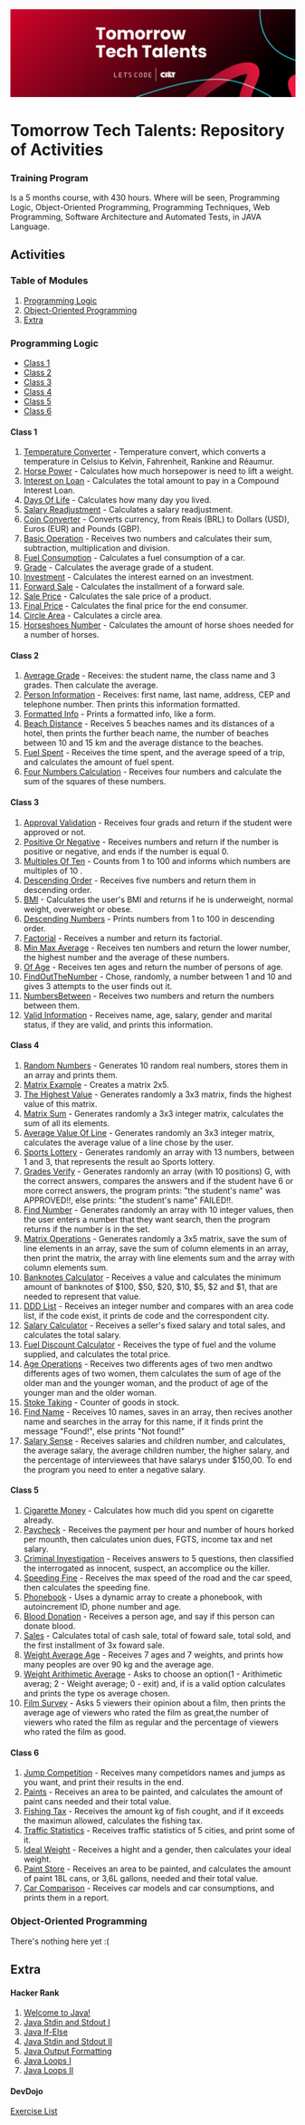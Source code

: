 <img src="https://github.com/RitaFer/tomorrow-tech-talents/blob/main/assets/TomorrowTechTalentsLogo.svg" style="width: 300%, height: auto, margin-left: auto, margin-left: auto" />

# Tomorrow Tech Talents: Repository of Activities

### Training Program

Is a 5 months course, with 430 hours. Where will be seen, Programming Logic, Object-Oriented Programming, Programming Techniques, Web Programming, Software Architecture and Automated Tests, in JAVA Language.

## Activities

### Table of Modules

1. [Programming Logic](#programming-logic)
2. [Object-Oriented Programming](#object-oriented-programming)
3. [Extra](#extra)


### Programming Logic
   - [Class 1](#class-1)
   - [Class 2](#class-2)
   - [Class 3](#class-3)
   - [Class 4](#class-4)
   - [Class 5](#class-5)
   - [Class 6](#class-6)

#### Class 1
1. [Temperature Converter](https://github.com/RitaFer/tomorrow-tech-talents/blob/main/src/aula01/exercicios/ex01.java) - Temperature convert, which converts a temperature in Celsius to Kelvin, Fahrenheit, Rankine and Réaumur.
2. [Horse Power](https://github.com/RitaFer/tomorrow-tech-talents/blob/main/src/aula01/exercicios/ex02.java) - Calculates how much horsepower is need to lift a weight.
3. [Interest on Loan](https://github.com/RitaFer/tomorrow-tech-talents/blob/main/src/aula01/exercicios/ex03.java) - Calculates the total amount to pay in a Compound Interest Loan.
4. [Days Of Life](https://github.com/RitaFer/tomorrow-tech-talents/blob/main/src/aula01/exercicios/ex04.java) - Calculates how many day you lived.
5. [Salary Readjustment](https://github.com/RitaFer/tomorrow-tech-talents/blob/main/src/aula01/exercicios/ex05.java) - Calculates a salary readjustment.
6. [Coin Converter](https://github.com/RitaFer/tomorrow-tech-talents/blob/main/src/aula01/exercicios/ex06.java) - Converts currency, from Reais (BRL) to Dollars (USD), Euros (EUR) and Pounds (GBP).
7. [Basic Operation](https://github.com/RitaFer/tomorrow-tech-talents/blob/main/src/aula01/exercicios/ex07.java) - Receives two numbers and calculates their sum, subtraction, multiplication and division.
8. [Fuel Consumption](https://github.com/RitaFer/tomorrow-tech-talents/blob/main/src/aula01/exercicios/ex08.java) - Calculates a fuel consumption of a car.
9. [Grade](https://github.com/RitaFer/tomorrow-tech-talents/blob/main/src/aula01/exercicios/ex09.java) - Calculates the average grade of a student.
10. [Investment](https://github.com/RitaFer/tomorrow-tech-talents/blob/main/src/aula01/exercicios/ex10.java) - Calculates the interest earned on an investment.
11. [Forward Sale](https://github.com/RitaFer/tomorrow-tech-talents/blob/main/src/aula01/exercicios/ex11.java) - Calculates the installment of a forward sale.
12. [Sale Price](https://github.com/RitaFer/tomorrow-tech-talents/blob/main/src/aula01/exercicios/ex12.java) - Calculates the sale price of a product.
13. [Final Price](https://github.com/RitaFer/tomorrow-tech-talents/blob/main/src/aula01/exercicios/ex13.java) - Calculates the final price for the end consumer.
14. [Circle Area](https://github.com/RitaFer/tomorrow-tech-talents/blob/main/src/aula01/exercicios/ex14.java) - Calculates a circle area.
15. [Horseshoes Number](https://github.com/RitaFer/tomorrow-tech-talents/blob/main/src/aula01/exercicios/ex15.java) - Calculates the amount of horse shoes needed for a number of horses.

#### Class 2
1. [Average Grade](https://github.com/RitaFer/tomorrow-tech-talents/blob/main/src/aula02/exercicios/ex01.java) - Receives: the student name, the class name and 3 grades. Then calculate the average.
2. [Person Information](https://github.com/RitaFer/tomorrow-tech-talents/blob/main/src/aula02/exercicios/ex02.java) - Receives: first name, last name, address, CEP and telephone number. Then prints this information formatted.
3. [Formatted Info](https://github.com/RitaFer/tomorrow-tech-talents/blob/main/src/aula02/exercicios/ex03.java) - Prints a formatted info, like a form.
4. [Beach Distance](https://github.com/RitaFer/tomorrow-tech-talents/blob/main/src/aula02/exercicios/ex04.java) - Receives 5 beaches names and its distances of a hotel, then prints the further beach name, the number of beaches between 10 and 15 km and the average distance to the beaches.
5. [Fuel Spent](https://github.com/RitaFer/tomorrow-tech-talents/blob/main/src/aula02/exercicios/ex05.java) - Receives the time spent, and the average speed of a trip, and calculates the amount of fuel spent. 
6. [Four Numbers Calculation](https://github.com/RitaFer/tomorrow-tech-talents/blob/main/src/aula02/exercicios/ex06.java) - Receives four numbers and calculate the sum of the squares of these numbers.

#### Class 3
1. [Approval Validation](https://github.com/RitaFer/tomorrow-tech-talents/blob/main/src/aula03/exercicios/ex01.java) - Receives four grads and return if the student were approved or not.
2. [Positive Or Negative](https://github.com/RitaFer/tomorrow-tech-talents/blob/main/src/aula03/exercicios/ex02.java) - Receives numbers and return if the number is positive or negative, and ends if the number is equal 0.
3. [Multiples Of Ten](https://github.com/RitaFer/tomorrow-tech-talents/blob/main/src/aula03/exercicios/ex03.java) - Counts from 1 to 100 and informs which numbers are multiples of 10 .
4. [Descending Order](https://github.com/RitaFer/tomorrow-tech-talents/blob/main/src/aula03/exercicios/ex04.java) - Receives five numbers and return them in descending order.
5. [BMI](https://github.com/RitaFer/tomorrow-tech-talents/blob/main/src/aula03/exercicios/ex05.java) - Calculates the user's BMI and returns if he is underweight, normal weight, overweight or obese.
6. [Descending Numbers](https://github.com/RitaFer/tomorrow-tech-talents/blob/main/src/aula03/exercicios/ex06.java) - Prints numbers from 1 to 100 in descending order.
7. [Factorial](https://github.com/RitaFer/tomorrow-tech-talents/blob/main/src/aula03/exercicios/ex07.java) - Receives a number and return its factorial.
8. [Min Max Average](https://github.com/RitaFer/tomorrow-tech-talents/blob/main/src/aula03/exercicios/ex08.java) - Receives ten numbers and return the lower number, the highest number and the average of these numbers.
9. [Of Age](https://github.com/RitaFer/tomorrow-tech-talents/blob/main/src/aula03/exercicios/ex09.java) - Receives ten ages and return the number of persons of age.
10. [FindOutTheNumber](https://github.com/RitaFer/tomorrow-tech-talents/blob/main/src/aula03/exercicios/ex10.java) - Chose, randomly, a number between 1 and 10 and gives 3 attempts to the user finds out it.
11. [NumbersBetween](https://github.com/RitaFer/tomorrow-tech-talents/blob/main/src/aula03/exercicios/ex11.java) - Receives two numbers and return the numbers between them.
12. [Valid Information](https://github.com/RitaFer/tomorrow-tech-talents/blob/main/src/aula03/exercicios/ex12.java) - Receives name, age, salary, gender and marital status, if they are valid, and prints this information.

#### Class 4
1. [Random Numbers](https://github.com/RitaFer/tomorrow-tech-talents/blob/main/src/aula04/exercicios/ex01.java) - Generates 10 random real numbers, stores them in an array and prints them.
2. [Matrix Example](https://github.com/RitaFer/tomorrow-tech-talents/blob/main/src/aula04/exercicios/ex02.java) - Creates a matrix 2x5.
3. [The Highest Value](https://github.com/RitaFer/tomorrow-tech-talents/blob/main/src/aula04/exercicios/ex03.java) - Generates randomly a 3x3 matrix, finds the highest value of this matrix.
4. [Matrix Sum](https://github.com/RitaFer/tomorrow-tech-talents/blob/main/src/aula04/exercicios/ex04.java) - Generates randomly a 3x3 integer matrix, calculates the sum of all its elements.
5. [Average Value Of Line](https://github.com/RitaFer/tomorrow-tech-talents/blob/main/src/aula04/exercicios/ex05.java) - Generates randomly an 3x3 integer matrix, calculates the average value of a line chose by the user.
6. [Sports Lottery](https://github.com/RitaFer/tomorrow-tech-talents/blob/main/src/aula04/exercicios/ex06.java) - Generates randomly an array with 13 numbers, between 1 and 3, that represents the result ao Sports lottery.
7. [Grades Verify](https://github.com/RitaFer/tomorrow-tech-talents/blob/main/src/aula04/exercicios/ex07.java) - Generates randomly an array (with 10 positions) G, with the correct answers, compares the answers and if the student have 6 or more correct answers, the program prints: "the student's name" was APPROVED!!, else prints: "the student's name" FAILED!!.
8. [Find Number](https://github.com/RitaFer/tomorrow-tech-talents/blob/main/src/aula04/exercicios/ex08.java) - Generates randomly an array with 10 integer values, then the user enters a number that they want search, then the program returns if the number is in the set.
9. [Matrix Operations](https://github.com/RitaFer/tomorrow-tech-talents/blob/main/src/aula04/exercicios/ex09.java) - Generates randomly a 3x5 matrix, save the sum of line elements in an array, save the sum of column elements in an array, then print the matrix, the array with line elements sum and the array with column elements sum.
10. [Banknotes Calculator](https://github.com/RitaFer/tomorrow-tech-talents/blob/main/src/aula04/exercicios/ex10.java) - Receives a value and calculates the minimum amount of banknotes of $100, $50, $20, $10, $5, $2 and $1, that are needed to represent that value.
11. [DDD List](https://github.com/RitaFer/tomorrow-tech-talents/blob/main/src/aula04/exercicios/ex11.java) - Receives an integer number and compares with an area code list, if the code exist, it prints de code and the correspondent city.
12. [Salary Calculator](https://github.com/RitaFer/tomorrow-tech-talents/blob/main/src/aula04/exercicios/ex12.java) - Receives a seller's fixed salary and total sales, and calculates the total salary.
13. [Fuel Discount Calculator](https://github.com/RitaFer/tomorrow-tech-talents/blob/main/src/aula04/exercicios/ex13.java) - Receives the type of fuel and the volume supplied, and calculates the total price.
14. [Age Operations](https://github.com/RitaFer/tomorrow-tech-talents/blob/main/src/aula04/exercicios/ex14.java) - Receives two differents ages of two men andtwo differents ages of two women, them calculates the sum of age of the older man and the younger woman, and the product of age of the younger man and the older woman.
15. [Stoke Taking](https://github.com/RitaFer/tomorrow-tech-talents/blob/main/src/aula04/exercicios/ex15.java) - Counter of goods in stock.
16. [Find Name](https://github.com/RitaFer/tomorrow-tech-talents/blob/main/src/aula04/exercicios/ex16.java) - Receives 10 names, saves in an array, then recives another name and searches in the array for this name, if it finds print the message "Found!", else prints "Not found!"
17. [Salary Sense](https://github.com/RitaFer/tomorrow-tech-talents/blob/main/src/aula04/exercicios/ex17.java) - Receives salaries and children number, and calculates, the average salary, the average children number, the higher salary, and the percentage of interviewees that have salarys under $150,00. To end the program you need to enter a negative salary.

#### Class 5
1. [Cigarette Money](https://github.com/RitaFer/tomorrow-tech-talents/blob/main/src/aula05/exercicios/ex01.java) - Calculates how much did you spent on cigarette already.
2. [Paycheck](https://github.com/RitaFer/tomorrow-tech-talents/blob/main/src/aula05/exercicios/ex02.java) - Receives the payment per hour and number of hours horked per mounth, then calculates union dues, FGTS, income tax and net salary.
3. [Criminal Investigation](https://github.com/RitaFer/tomorrow-tech-talents/blob/main/src/aula05/exercicios/ex03.java) - Receives answers to 5 questions, then classified the interrogated as innocent, suspect, an accomplice ou the killer.
4. [Speeding Fine](https://github.com/RitaFer/tomorrow-tech-talents/blob/main/src/aula05/exercicios/ex04.java) - Receives the max speed of the road and the car speed, then calculates the speeding fine.
5. [Phonebook](https://github.com/RitaFer/tomorrow-tech-talents/blob/main/src/aula05/exercicios/ex05.java) - Uses a dynamic array to create a phonebook, with autoincrement ID, phone number and age.
6. [Blood Donation](https://github.com/RitaFer/tomorrow-tech-talents/blob/main/src/aula05/exercicios/ex06.java) - Receives a person age, and say if this person can donate blood.
7. [Sales](https://github.com/RitaFer/tomorrow-tech-talents/blob/main/src/aula05/exercicios/ex07.java) - Calculates total of cash sale, total of foward sale, total sold, and the first installment of 3x foward sale.
8. [Weight Average Age](https://github.com/RitaFer/tomorrow-tech-talents/blob/main/src/aula05/exercicios/ex08.java) - Receives 7 ages and 7 weights, and prints how many peoples are over 90 kg and the average age.
9. [Weight Arithimetic Average](https://github.com/RitaFer/tomorrow-tech-talents/blob/main/src/aula05/exercicios/ex09.java) - Asks to choose an option(1 - Arithimetic averag; 2 - Weight average; 0 - exit) and, if is a valid option calculates and prints the type os average chosen.
10. [Film Survey](https://github.com/RitaFer/tomorrow-tech-talents/blob/main/src/aula05/exercicios/ex10.java) - Asks 5 viewers their opinion about a film, then prints the average age of viewers who rated the film as great,the number of viewers who rated the film as regular and the percentage of viewers who rated the film as good.

#### Class 6
1. [Jump Competition](https://github.com/RitaFer/tomorrow-tech-talents/blob/main/src/aula06/exercicios/ex01.java) - Receives many competidors names and jumps as you want, and print their results in the end.
2. [Paints](https://github.com/RitaFer/tomorrow-tech-talents/blob/main/src/aula06/exercicios/ex02.java) - Receives an area to be painted, and calculates the amount of paint cans needed and their total value.
3. [Fishing Tax](https://github.com/RitaFer/tomorrow-tech-talents/blob/main/src/aula06/exercicios/ex03.java) - Receives the amount kg of fish cought, and if it exceeds the maximun allowed, calculates the fishing tax.
4. [Traffic Statistics](https://github.com/RitaFer/tomorrow-tech-talents/blob/main/src/aula06/exercicios/ex04.java) - Receives traffic statistics of 5 cities, and print some of it.
5. [Ideal Weight](https://github.com/RitaFer/tomorrow-tech-talents/blob/main/src/aula06/exercicios/ex05.java) - Receives a hight and a gender, then calculates your ideal weight.
6. [Paint Store](https://github.com/RitaFer/tomorrow-tech-talents/blob/main/src/aula06/exercicios/ex06.java) - Receives an area to be painted, and calculates the amount of paint 18L cans, or 3,6L gallons, needed and their total value.
7. [Car Comparison](https://github.com/RitaFer/tomorrow-tech-talents/blob/main/src/aula06/exercicios/ex07.java) - Receives car models and car consumptions, and prints them in a report.

### Object-Oriented Programming
There's nothing here yet :(

## Extra
#### Hacker Rank
1. [Welcome to Java!](https://github.com/RitaFer/tomorrow-tech-talents/blob/main/src/extras/hackerrank/d01.java)
2. [Java Stdin and Stdout I](https://github.com/RitaFer/tomorrow-tech-talents/blob/main/src/extras/hackerrank/d02.java)
3. [Java If-Else](https://github.com/RitaFer/tomorrow-tech-talents/blob/main/src/extras/hackerrank/d03.java)
4. [Java Stdin and Stdout II](https://github.com/RitaFer/tomorrow-tech-talents/blob/main/src/extras/hackerrank/d04.java)
5. [Java Output Formatting](https://github.com/RitaFer/tomorrow-tech-talents/blob/main/src/extras/hackerrank/d05.java)
6. [Java Loops I](https://github.com/RitaFer/tomorrow-tech-talents/blob/main/src/extras/hackerrank/d06.java)
7. [Java Loops II](https://github.com/RitaFer/tomorrow-tech-talents/blob/main/src/extras/hackerrank/d07.java)

#### DevDojo
[Exercise List](https://github.com/RitaFer/tomorrow-tech-talents/tree/main/src/extras/devdojo)
